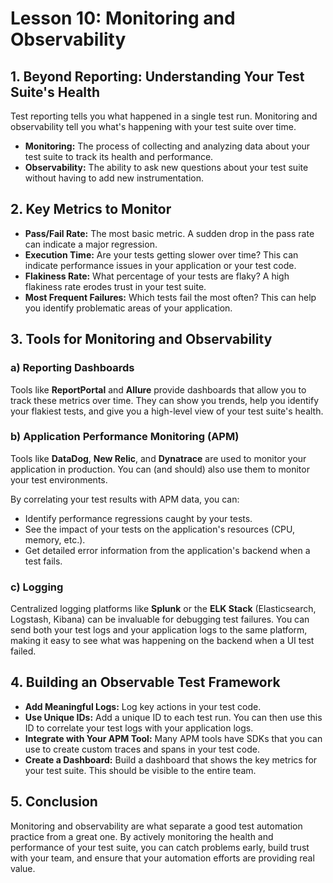 # Lesson 10: Monitoring and Observability

## 1. Beyond Reporting: Understanding Your Test Suite's Health

Test reporting tells you what happened in a single test run. Monitoring and observability tell you what's happening with your test suite over time.

- **Monitoring:** The process of collecting and analyzing data about your test suite to track its health and performance.
- **Observability:** The ability to ask new questions about your test suite without having to add new instrumentation.

## 2. Key Metrics to Monitor

- **Pass/Fail Rate:** The most basic metric. A sudden drop in the pass rate can indicate a major regression.
- **Execution Time:** Are your tests getting slower over time? This can indicate performance issues in your application or your test code.
- **Flakiness Rate:** What percentage of your tests are flaky? A high flakiness rate erodes trust in your test suite.
- **Most Frequent Failures:** Which tests fail the most often? This can help you identify problematic areas of your application.

## 3. Tools for Monitoring and Observability

### a) Reporting Dashboards
Tools like **ReportPortal** and **Allure** provide dashboards that allow you to track these metrics over time. They can show you trends, help you identify your flakiest tests, and give you a high-level view of your test suite's health.

### b) Application Performance Monitoring (APM)
Tools like **DataDog**, **New Relic**, and **Dynatrace** are used to monitor your application in production. You can (and should) also use them to monitor your test environments.

By correlating your test results with APM data, you can:
- Identify performance regressions caught by your tests.
- See the impact of your tests on the application's resources (CPU, memory, etc.).
- Get detailed error information from the application's backend when a test fails.

### c) Logging
Centralized logging platforms like **Splunk** or the **ELK Stack** (Elasticsearch, Logstash, Kibana) can be invaluable for debugging test failures. You can send both your test logs and your application logs to the same platform, making it easy to see what was happening on the backend when a UI test failed.

## 4. Building an Observable Test Framework

- **Add Meaningful Logs:** Log key actions in your test code.
- **Use Unique IDs:** Add a unique ID to each test run. You can then use this ID to correlate your test logs with your application logs.
- **Integrate with Your APM Tool:** Many APM tools have SDKs that you can use to create custom traces and spans in your test code.
- **Create a Dashboard:** Build a dashboard that shows the key metrics for your test suite. This should be visible to the entire team.

## 5. Conclusion

Monitoring and observability are what separate a good test automation practice from a great one. By actively monitoring the health and performance of your test suite, you can catch problems early, build trust with your team, and ensure that your automation efforts are providing real value.